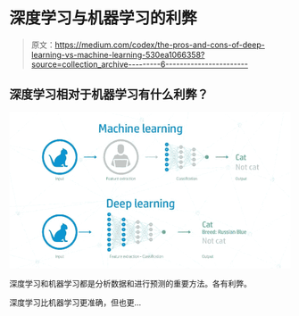# 深度学习与机器学习的利弊

> 原文：<https://medium.com/codex/the-pros-and-cons-of-deep-learning-vs-machine-learning-530ea1066358?source=collection_archive---------6----------------------->

## 深度学习相对于机器学习有什么利弊？

![](img/44e5628b5105c90526fc2b103ca430e3.png)

深度学习和机器学习都是分析数据和进行预测的重要方法。各有利弊。

深度学习比机器学习更准确，但也更…